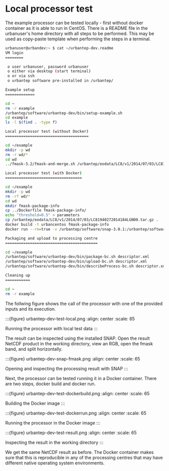 # Local processor test

The example processor can be tested locally - first without docker container as it is able to run in CentOS. There is a README file in the urbanuser's home directory with all steps to be performed. This may be used as copy-paste template when performing the steps in a terminal.

```bash
urbanuser@urbandev:~ $ cat ~/urbantep-dev.readme
VM login
========

 o user urbanuser, password urbanuser
 o either via desktop (start terminal)
 o or via ssh
 o urbantep software pre-installed in /urbantep/

Example setup
=============

cd ~
rm -r example
/urbantep/software/urbantep-dev/bin/setup-example.sh
cd example
ls -l $(find . -type f)

Local processor test (without Docker)
=====================================

cd ~/example
mkdir -p wd
rm -r wd/*
cd wd
../fmask-3.2/fmask-and-merge.sh /urbantep/eodata/LC8/v1/2014/07/03/LC81940272014184LGN00.tar.gz

Local processor test (with Docker)
==================================

cd ~/example
mkdir -p wd
rm -rf wd/*
cd wd
mkdir fmask-package-info
cp ../Dockerfile fmask-package-info/
echo "threshold=0.5" > parameters
cp /urbantep/eodata/LC8/v1/2014/07/03/LC81940272014184LGN00.tar.gz .
docker build -t urbancentos fmask-package-info
docker run --rm=true -v /urbantep/software/snap-3.0.1:/urbantep/software/snap-3.0.1 -v /urbantep/software/mcr_root-v81:/urbantep/software/mcr_root-v81 -v /home/urbanuser/example/wd:/wd -v /home/urbanuser/example/fmask-3.2:/urbantep-fmask-3.2 -w /wd urbancentos /urbantep-fmask-3.2/fmask-and-merge.sh /wd/LC81940272014184LGN00.tar.gz /wd/parameters

Packaging and upload to processing centre
=========================================

cd ~/example
/urbantep/software/urbantep-dev/bin/package-bc.sh descriptor.xml
/urbantep/software/urbantep-dev/bin/upload-bc.sh descriptor.xml
/urbantep/software/urbantep-dev/bin/describeProcess-bc.sh descriptor.xml

Cleaning up
===========

cd ~
rm -r example
```

The follwing figure shows the call of the processor with one of the provided inputs and its execution.

:::{figure} urbantep-dev-test-local.png
:align: center
:scale: 65

Running the processor with local test data
:::

The result can be inspected using the installed SNAP. Open the result NetCDF product in the working directory, view an RGB, open the fmask band, and split horizontally.

:::{figure} urbantep-dev-snap-fmask.png
:align: center
:scale: 65

Opening and inspecting the processing result with SNAP
:::

Next, the processor can be tested running it in a Docker container. There are two steps, docker build and docker run.

:::{figure} urbantep-dev-test-dockerbuild.png
:align: center
:scale: 65

Building the Docker image
:::

:::{figure} urbantep-dev-test-dockerrun.png
:align: center
:scale: 65

Running the processor in the Docker image
:::

:::{figure} urbantep-dev-test-result.png
:align: center
:scale: 65

Inspecting the result in the working directory
:::

We get the same NetCDF result as before. The Docker container makes sure that this is reproducible in any of the processing centres that may have different native operating system environments.
